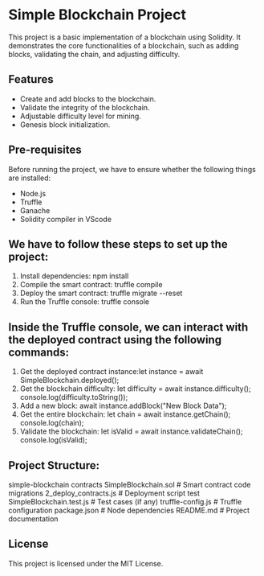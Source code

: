 # Simple Blockchain Project

This project is a basic implementation of a blockchain using Solidity. 
It demonstrates the core functionalities of a blockchain, such as adding blocks, validating the chain, and adjusting difficulty.

## Features

- Create and add blocks to the blockchain.
- Validate the integrity of the blockchain.
- Adjustable difficulty level for mining.
- Genesis block initialization.

## Pre-requisites

Before running the project, we have to ensure whether the following things are installed:

- Node.js
- Truffle
- Ganache
- Solidity compiler in VScode

## We have to follow these steps to set up the project:
1. Install dependencies: npm install
2. Compile the smart contract: truffle compile
3. Deploy the smart contract: truffle migrate --reset
4. Run the Truffle console: truffle console

## Inside the Truffle console, we can interact with the deployed contract using the following commands:
1. Get the deployed contract instance:let instance = await SimpleBlockchain.deployed();
2. Get the blockchain difficulty: 
             let difficulty = await instance.difficulty();
             console.log(difficulty.toString());
3. Add a new block: await instance.addBlock("New Block Data");
4. Get the entire blockchain:
      let chain = await instance.getChain();
      console.log(chain);
5. Validate the blockchain:
       let isValid = await instance.validateChain();
       console.log(isValid);

## Project Structure:

simple-blockchain
  contracts
      SimpleBlockchain.sol     # Smart contract code
  migrations
      2_deploy_contracts.js     # Deployment script
  test
      SimpleBlockchain.test.js  # Test cases (if any)
  truffle-config.js             # Truffle configuration
  package.json                  # Node dependencies
  README.md                      # Project documentation

## License
This project is licensed under the MIT License.





